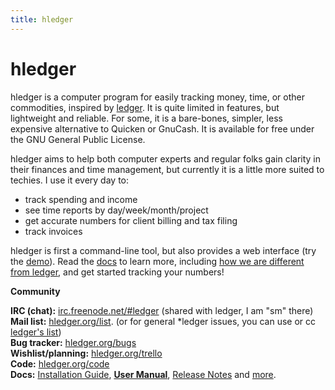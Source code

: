 ```yaml
---
title: hledger
---
```


# hledger

hledger is a computer program for easily tracking money, time, or other
commodities, inspired by [ledger](http://ledger-cli.org). It is quite
limited in features, but lightweight and reliable. For some, it is a
bare-bones, simpler, less expensive alternative to Quicken or GnuCash.  It
is available for free under the GNU General Public License.

hledger aims to help both computer experts and regular folks gain clarity
in their finances and time management, but currently it is a little more
suited to techies. I use it every day to:

-   track spending and income
-   see time reports by day/week/month/project
-   get accurate numbers for client billing and tax filing
-   track invoices

hledger is first a command-line tool, but also provides a web interface
(try the [demo](http://demo.hledger.org)). Read the [docs](DOCS.html) to
learn more, including
[how we are different from ledger](FAQ.html#how-does-hledger-relate-to-ledger),
and get started tracking your numbers!

**Community**

**IRC (chat):** [irc.freenode.net/#ledger](irc://irc.freenode.net/#ledger) (shared with ledger, I am "sm" there)  
**Mail list:** [hledger.org/list](http://hledger.org/list). (or for general *ledger issues, you can use or cc [ledger's list](http://list.ledger-cli.org))  
**Bug tracker:** [hledger.org/bugs](http://hledger.org/bugs)  
**Wishlist/planning:** [hledger.org/trello](http://hledger.org/trello)  
**Code:** [hledger.org/code](http://hledger.org/code)  
**Docs:** [Installation Guide](INSTALL.html), **[User Manual](MANUAL.html)**, [Release Notes](NEWS.html) and [more](DOCS.html).

<!--  
or [email me](mailto:simon@joyful.com?subject=hledger:).
I appreciate feedback and help with all aspects of hledger.
-->
